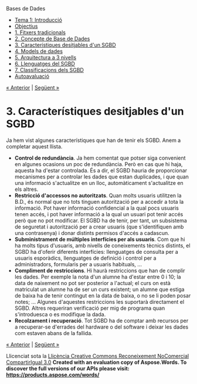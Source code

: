 Bases de Dades

- [Tema 1: Introducció](index.md)
- [Objectius](objectius.md)
- [1. Fitxers tradicionals](1_fitxers_tradicionals.md)
- [2. Concepte de Base de Dades](2_concepte_de_base_de_dades.md)
- [3. Característiques desitjables d'un SGBD](3_caracterstiques_desitjables_dun_sgbd.md)
- [4. Models de dades](4_models_de_dades.md)
- [5. Arquitectura a 3 nivells](5_arquitectura_a_3_nivells.md)
- [6. Llenguatges del SGBD](6_llenguatges_del_sgbd.md)
- [7. Classificacions dels SGBD](7_classificacions_dels_sgbd.md)
- [Autoavaluació](autoavaluaci.md)

[« Anterior](2_concepte_de_base_de_dades.md) | [Següent »](4_models_de_dades.md)
# <a name="main"></a>**3. Característiques desitjables d'un SGBD**


Ja hem vist algunes característiques que han de tenir els SGBD. Anem a completar aquest llista.

- **Control de redundància**. Ja hem comentat que potser siga convenient en algunes ocasions un poc de redundància. Però en cas que hi haja, aquesta ha d'estar controlada. És a dir, el SGBD hauria de proporcionar mecanismes per a controlar les dades que estan duplicades, i que quan una informació s'actualitze en un lloc, automàticament s'actualitze en els altres.
- **Restricció d'accessos no autoritzats**. Quan molts usuaris utilitzen la B.D., és normal que no tots tinguen autorització per a accedir a tota la informació. Pot haver informació confidencial a la qual pocs usuaris tenen accés, i pot haver informació a la qual un usuari pot tenir accés però que no pot modificar. El SGBD ha de tenir, per tant, un subsistema de seguretat i autorització per a crear usuaris (que s'identifiquen amb una contrasenya) i donar distints permisos d'accés a cadascun.
- **Subministrament de múltiples interfícies per als usuaris**. Com que hi ha molts tipus d'usuaris, amb nivells de coneixements tècnics distints, el SGBD ha d'oferir diferents interfícies: llenguatges de consulta per a usuaris esporàdics, llenguatges de definició i control per a administradors, formularis per a usuaris habituals, ...
- **Compliment de restriccions**. Hi haurà restriccions que han de complir les dades. Per exemple la nota d'un alumne ha d'estar entre 0 i 10; la data de naixement no pot ser posterior a l'actual; el curs on està matriculat un alumne ha de ser un curs existent; un alumne que estiga de baixa ha de tenir contingut en la data de baixa, o no se li poden posar notes; ... Algunes d'aquestes restriccions les suportarà directament el SGBD. Altres requeriran verificació per mig de programa quan s'introduesca o es modifique la dada.
- **Recolzament i recuperació**. Tot SGBD ha de comptar amb recursos per a recuperar-se d'errades del hardware o del software i deixar les dades com estaven abans de la fallida.

[« Anterior](2_concepte_de_base_de_dades.md) | [Següent »](4_models_de_dades.md)

Llicenciat sota la [Llicència Creative Commons Reconeixement NoComercial CompartirIgual 3.0](http://creativecommons.org/licenses/by-nc-sa/3.0/)
**Created with an evaluation copy of Aspose.Words. To discover the full versions of our APIs please visit: https://products.aspose.com/words/**
